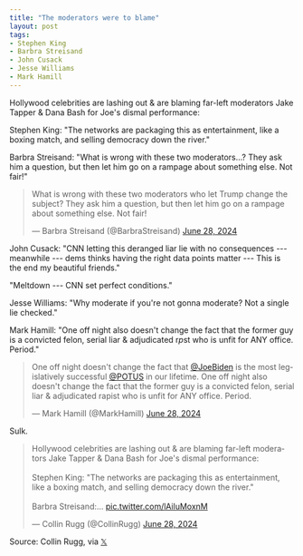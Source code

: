 ```yaml
---
title: "The moderators were to blame"
layout: post
tags:
- Stephen King
- Barbra Streisand
- John Cusack
- Jesse Williams
- Mark Hamill
---
```


Hollywood celebrities are lashing out & are blaming far-left moderators Jake Tapper & Dana Bash for Joe's dismal performance:

Stephen King: "The networks are packaging this as entertainment, like a boxing match, and selling democracy down the river."

Barbra Streisand: "What is wrong with these two moderators...? They ask him a question, but then let him go on a rampage about something else. Not fair!"

<blockquote class="twitter-tweet"><p lang="en" dir="ltr">What is wrong with these two moderators who let Trump change the subject? They ask him a question, but then let him go on a rampage about something else. Not fair!</p>&mdash; Barbra Streisand (@BarbraStreisand) <a href="https://twitter.com/BarbraStreisand/status/1806512635200102768?ref_src=twsrc%5Etfw">June 28, 2024</a></blockquote>

John Cusack: "CNN letting this deranged liar lie with no consequences --- meanwhile --- dems thinks having the right data points matter --- This is the end my beautiful friends."

"Meltdown --- CNN set perfect conditions."

Jesse Williams: "Why moderate if you're not gonna moderate? Not a single lie checked."

Mark Hamill: "One off night also doesn't change the fact that the former guy is a convicted felon, serial liar & adjudicated r*p*st who is unfit for ANY office. Period."

<blockquote class="twitter-tweet"><p lang="en" dir="ltr">One off night doesn&#39;t change the fact that <a href="https://twitter.com/JoeBiden?ref_src=twsrc%5Etfw">@JoeBiden</a> is the most legislatively successful <a href="https://twitter.com/POTUS?ref_src=twsrc%5Etfw">@POTUS</a> in our lifetime. One off night also doesn&#39;t change the fact that the former guy is a convicted felon, serial liar &amp; adjudicated rapist who is unfit for ANY office. Period.</p>&mdash; Mark Hamill (@MarkHamill) <a href="https://twitter.com/MarkHamill/status/1806537884159369446?ref_src=twsrc%5Etfw">June 28, 2024</a></blockquote>

Sulk.

<blockquote class="twitter-tweet"><p lang="en" dir="ltr">Hollywood celebrities are lashing out &amp; are blaming far-left moderators Jake Tapper &amp; Dana Bash for Joe&#39;s dismal performance: <br /> <br />Stephen King: &quot;The networks are packaging this as entertainment, like a boxing match, and selling democracy down the river.&quot; <br /><br />Barbra Streisand:… <a href="https://t.co/lAiluMoxnM">pic.twitter.com/lAiluMoxnM</a></p>&mdash; Collin Rugg (@CollinRugg) <a href="https://twitter.com/CollinRugg/status/1806712500920180755?ref_src=twsrc%5Etfw">June 28, 2024</a></blockquote>

Source: Collin Rugg, via [𝕏](https://x.com)

<script async src="https://platform.twitter.com/widgets.js" charset="utf-8"></script>
